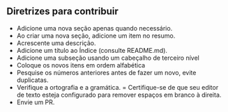 ## Diretrizes para contribuir

- Adicione uma nova seção apenas quando necessário.
- Ao criar uma nova seção, adicione um item no resumo.
- Acrescente uma descrição.
- Adicione um título ao Índice (consulte README.md).
- Adicione uma subseção usando um cabeçalho de terceiro nível
- Coloque os novos itens em ordem alfabética
- Pesquise os números anteriores antes de fazer um novo, evite duplicatas.
- Verifique a ortografia e a gramática.
= Certifique-se de que seu editor de texto esteja configurado para remover espaços em branco à direita.
- Envie um PR.
